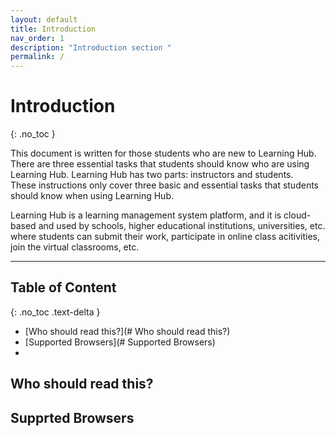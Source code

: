 ```yaml
---
layout: default
title: Introduction
nav_order: 1
description: "Introduction section "
permalink: /
---
```


# Introduction
{: .no_toc }

This document is written for those students who are new to Learning Hub. There are three essential tasks that students should know who are using Learning Hub. Learning Hub has two parts: instructors and students.  
These instructions only cover three basic and essential tasks that students should know when using Learning Hub.

Learning Hub is a learning management system platform, and it is cloud-based and used by schools, higher educational institutions, universities, etc. where students can submit their work, participate in online class acitivities, join the virtual classrooms, etc.

---

## Table of Content
{: .no_toc .text-delta }
* [Who should read this?](# Who should read this?)
* [Supported Browsers](# Supported Browsers)
* 

## Who should read this?

## Supprted Browsers

